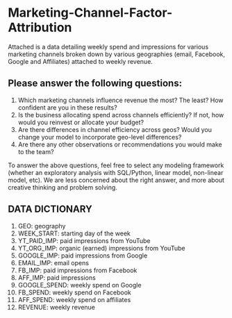 # Marketing-Channel-Factor-Attribution
Attached is a data detailing weekly spend and impressions for various marketing channels broken down by various geographies (email, Facebook, Google and Affiliates) attached to weekly revenue.

## Please answer the following questions:

1. Which marketing channels influence revenue the most? The least? How confident are you in these results?
2. Is the business allocating spend across channels efficiently? If not, how would you reinvest or allocate your budget?
3. Are there differences in channel efficiency across geos? Would you change your model to incorporate geo-level differences?
4. Are there any other observations or recommendations you would make to the team?

To answer the above questions, feel free to select any modeling framework (whether an exploratory analysis with SQL/Python, linear model, non-linear model, etc). We are less concerned about the right answer, and more about creative thinking and problem solving.

## DATA DICTIONARY
1. GEO: geography
2. WEEK_START: starting day of the week
3. YT_PAID_IMP: paid impressions from YouTube
4. YT_ORG_IMP: organic (earned) impressions from YouTube
5. GOOGLE_IMP: paid impressions from Google
6. EMAIL_IMP: email opens
7. FB_IMP: paid impressions from Facebook
8. AFF_IMP: paid impressions
9. GOOGLE_SPEND: weekly spend on Google
10. FB_SPEND: weekly spend on Facebook
11. AFF_SPEND: weekly spend on affiliates
12. REVENUE: weekly revenue

